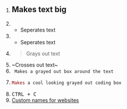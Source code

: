 1. ## Makes text big
2. * Seperates text
3. - Seperates text
4. > Grays out text
5. ~Crosses out text~
6. ` Makes a grayed out box around the text`
7. ```ex
   Makes a cool looking grayed out coding box
   ```
8. <kbd>CTRL<kbd> + <kbd>C</kbt>
9. <a href="https://example.com">Custom names for websites</a>
